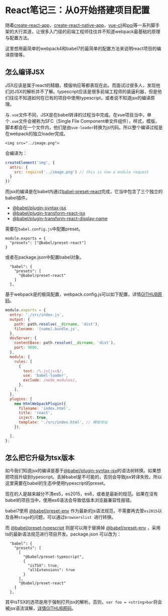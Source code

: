# React笔记三：从0开始搭建项目配置

随着[create-react-app](https://github.com/facebook/create-react-app)，[create-react-native-app](https://github.com/react-community/create-react-native-app)，[vue-cli](https://github.com/vuejs/vue-cli)和[poi](https://github.com/egoist/poi)等一系列脚手架的大行其道，让很多入门级的前端工程师往往并不知道webpack最基础的原理与配置方法。

这里想用最简单的webpack4和babel7的最简单的配置方法来说明react项目的编译原理等。

## 怎么编译JSX

JSX应该是属于react的精髓，模版响应等都表现在此。而面试过很多人，发现他们对JSX的解析并不了解。typescript应该是很多前端工程师的装逼利器，但是他们往往不知道如何在已有的项目中使用typescript，或者说不知道jsx的编译原理。

与`.vue`文件不同，JSX是在babel转译的过程当中完成。在vue项目当中，单个`.vue`文件会被称为SFC（Single File Component单文件组件），样式，模版，脚本都会在一个文件内，他们是由`vue-loader`转换为js代码。所以整个编译过程是在webpack的独立loader完成。

```
<img src="../image.png">
```

会编译为：

```javascript
createElement('img', {
  attrs: {
    src: require('../image.png') // this is now a module request
  }
})
```

而jsx的编译是在babel内通过[babel-preset-react](https://babeljs.io/docs/en/babel-preset-react)完成，它当中包含了三个独立的babel插件。

*   [@babel/plugin-syntax-jsx](https://babeljs.io/docs/en/babel-plugin-syntax-jsx)
*   [@babel/plugin-transform-react-jsx](https://babeljs.io/docs/en/babel-plugin-transform-react-jsx)
*   [@babel/plugin-transform-react-display-name](https://babeljs.io/docs/en/babel-plugin-transform-react-display-name)

需要在`babel.config.js`中配置preset。

```
module.exports = {
  "presets": ["@babel/preset-react"]
}
```
或者在package.json中配置babel对象。

```
  "babel": {
    "presets": [
      "@babel/preset-react"
    ]
  },
```

基于webpack是的极简配置，webpack.config.js可以如下配置，详情[GITHUB原码](https://github.com/brandonxiang/example-react/tree/pure-webpack)。

```javascript
module.exports = {
  entry: './src/index.js',
  output: {
    path: path.resolve(__dirname, 'dist'),
    filename: '[name].bundle.js',
  },
  devServer: {
    contentBase: path.resolve(__dirname, 'dist'),
    port: 9000,
  },
  module: {
    rules: [
      {
        test: /\.js|jsx$/,
        use: 'babel-loader',
        exclude: /node_modules/,
      },
    ],
  },
  plugins: [
    new HtmlWebpackPlugin({
      filename: 'index.html',
      title: 'react',
      inject: true,
      template: './src/index.html', // 模板地址
    }),

  ],
};
```

## 怎么把它升级为tsx版本

如今我们知道jsx的编译是基于[@babel/plugin-syntax-jsx](https://babeljs.io/docs/en/babel-plugin-syntax-jsx)的语法树转换。如果想把项目升级到typescript。丢掉babel是不可能的，否则会导致jsx转译失败。所以这里需要在babel的生态中使用typescript的preset。

现在的人是越来越分不清es5，es2015，es6，或者是最新的规范。如果在没有babel的项目当中，使用es6语法会导致低版本浏览器兼容性报错。

babel7使用 [@babel/preset-env](https://babeljs.io/docs/en/babel-preset-env) 作为最新的js语法规范，不需要再去管`es2015`以及各种`stage`的问题，可以通过`browserslist `进行转换。

而 [@babel/preset-typescript](https://babeljs.io/docs/en/babel-preset-typescript) 则是可以用于替换掉  [@babel/preset-env](https://babeljs.io/docs/en/babel-preset-env) ，采用ts的最新语法规范进行项目开发。package.json 可以改为：

```
  "babel": {
    "presets": [
      [
        "@babel/preset-typescript",
        {
          "isTSX": true,
          "allExtensions": true
        }
      ],
      "@babel/preset-react"
    ]
  },
```

其中isTSX的选项是用于强制打开jsx的解析。否则，`var foo = <string>bar`将会被jsx语法误解，[详情GITHUB原码](https://github.com/brandonxiang/example-react)。


